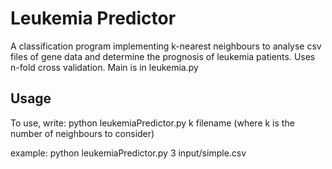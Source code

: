 # Leukemia Predictor

A classification program implementing k-nearest neighbours to analyse csv files of gene data and determine the prognosis of leukemia patients. Uses n-fold cross validation. 
Main is in leukemia.py

## Usage
To use, write: python leukemiaPredictor.py k filename
(where k is the number of neighbours to consider)

example: python leukemiaPredictor.py 3 input/simple.csv
